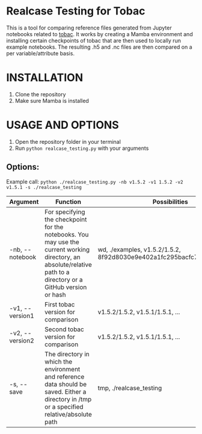 # Realcase Testing for Tobac

This is a tool for comparing reference files generated from Jupyter notebooks related to [tobac](https://github.com/tobac-project/tobac). It works by creating a Mamba environment and installing certain checkpoints of tobac that are then used to locally run example notebooks. The resulting .h5 and .nc files are then compared on a per variable/attribute basis. 


# INSTALLATION

1. Clone the repository
2. Make sure Mamba is installed

# USAGE AND OPTIONS

1. Open the repository folder in your terminal
2. Run `python realcase_testing.py` with your arguments

## Options:

Example call: `python ./realcase_testing.py -nb v1.5.2 -v1 1.5.2 -v2 v1.5.1 -s ./realcase_testing`

|    Argument    |Function                       |Possibilities                |
|----------------|-------------------------------|-----------------------------|
|-nb, --notebook | For specifying the checkpoint for the notebooks. You may use the current working directory, an absolute/relative path to a directory or a GitHub version or hash | wd, ./examples, v1.5.2/1.5.2, 8f92d8030e9e402a1fc295bacfc703d9f6955498 |
|-v1, --version1 | First tobac version for comparison                          |v1.5.2/1.5.2, v1.5.1/1.5.1, ... |
|-v2, --version2 | Second tobac version for comparison                         |v1.5.2/1.5.2, v1.5.1/1.5.1, ... |
|-s,  --save     | The directory in which the environment and reference data should be saved. Either a directory in /tmp or a specified relative/absolute path | tmp, ./realcase_testing |

